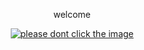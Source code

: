 <p align="center">welcome</p>
<p align="center">
  <a href="https://brut3f0rc3-m3.alwaysdata.net/"><img src="https://media.discordapp.net/attachments/957684661042184342/963181501762125854/johndoe.jpg" alt="please dont click the image"></a>
</p>
